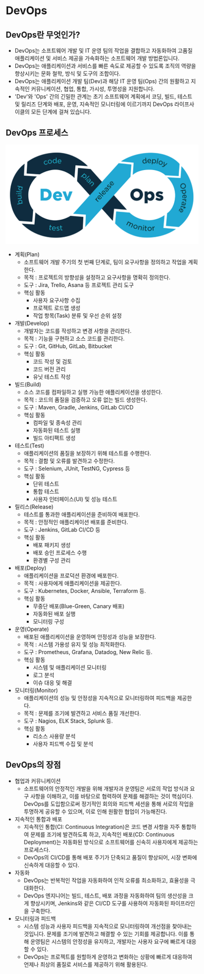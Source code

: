 # DevOps

## DevOps란 무엇인가?

- DevOps는 소프트웨어 개발 및 IT 운영 팀의 작업을 결합하고 자동화하여 고품질 애플리케이션 및 서비스 제공을 가속화하는 소프트웨어 개발 방법론입니다.
- DevOps는 애플리케이션과 서비스를 빠른 속도로 제공할 수 있도록 조직의 역량을 향상시키는 문화 철학, 방식 및 도구의 조합이다.
- DevOps는 애플리케이션 개발 팀(Dev)과 해당 IT 운영 팀(Ops) 간의 원활하고 지속적인 커뮤니케이션, 협업, 통합, 가시성, 투명성을 지원합니다.
- 'Dev'와 'Ops' 간의 긴밀한 관계는 초기 소프트웨어 계획에서 코딩, 빌드, 테스트 및 릴리즈 단계와 배포, 운영, 지속적인 모니터링에 이르기까지 DevOps 라이프사이클의 모든 단계에 걸쳐 있습니다.

## DevOps 프로세스

![alt text](images/image2-devops.png)

- 계획(Plan)
  - 소프트웨어 개발 주기의 첫 번째 단계로, 팀이 요구사항을 정의하고 작업을 계획한다.
  - 목적 : 프로젝트의 방향성을 설정하고 요구사항을 명확히 정의한다.
  - 도구 : Jira, Trello, Asana 등 프로젝트 관리 도구
  - 핵심 활동
    - 사용자 요구사항 수집
    - 프로젝트 로드맵 생성
    - 작업 항목(Task) 분류 및 우선 순위 설정
- 개발(Develop)
  - 개발자는 코드를 작성하고 변경 사항을 관리한다.
  - 목적 : 기능을 구현하고 소스 코드를 관리한다.
  - 도구 : Git, GitHub, GitLab, Bitbucket
  - 핵심 활동
    - 코드 작성 및 검토
    - 코드 버전 관리
    - 유닛 테스트 작성
- 빌드(Build)
  - 소스 코드를 컴파일하고 실행 가능한 애플리케이션을 생성한다.
  - 목적 : 코드의 품질을 검증하고 오류 없는 빌드 생성한다.
  - 도구 :  Maven, Gradle, Jenkins, GitLab CI/CD
  - 핵심 활동
    - 컴파일 및 종속성 관리
    - 자동화된 테스트 실행
    - 빌드 아티팩트 생성
- 테스트(Test)
  - 애플리케이션의 품질을 보장하기 위해 테스트를 수행한다.
  - 목적 : 결함 및 오류를 발견하고 수정한다.
  - 도구 : Selenium, JUnit, TestNG, Cypress 등
  - 핵심 활동
    - 단위 테스트
    - 통합 테스트
    - 사용자 인터페이스(UI) 및 성능 테스트
- 릴리스(Release)
  - 테스트를 통과한 애플리케이션을 준비하여 배포한다.
  - 목적 : 안정적인 애플리케이션 배포를 준비한다.
  - 도구 : Jenkins, GitLab CI/CD 등
  - 핵심 활동
    - 배포 패키지 생성
    - 배포 승인 프로세스 수행
    - 환경별 구성 관리
- 배포(Deploy)
  - 애플리케이션을 프로덕션 환경에 배포한다.
  - 목적 : 사용자에게 애플리케이션을 제공한다.
  - 도구 : Kubernetes, Docker, Ansible, Terraform 등.
  - 핵심 활동
    - 무중단 배포(Blue-Green, Canary 배포)
    - 자동화된 배포 실행
    - 모니터링 구성
- 운영(Operate)
  - 배포된 애플리케이션을 운영하며 안정성과 성능을 보장한다.
  - 목적 : 시스템 가용성 유지 및 성능 최적화한다.
  - 도구 : Prometheus, Grafana, Datadog, New Relic 등.
  - 핵심 활동
    - 시스템 및 애플리케이션 모니터링
    - 로그 분석
    - 이슈 대응 및 해결
- 모니터링(Monitor)
  - 애플리케이션의 성능 및 안정성을 지속적으로 모니터링하여 피드백을 제공한다.
  - 목적 : 문제를 조기에 발견하고 서비스 품질 개선한다.
  - 도구 : Nagios, ELK Stack, Splunk 등.
  - 핵심 활동
    - 리소스 사용량 분석
    - 사용자 피드백 수집 및 분석

## DevOps의 장점

- 협업과 커뮤니케이션
  - 소프트웨어의 안정적인 개발을 위해  개발자과 운영팀은 서로의 작업 방식과 요구 사항을 이해하고, 이를 바탕으로 협력하여 문제를 해결하는 것이 핵심이다. DevOps를 도입함으로써 정기적인 회의와 피드백 세션을 통해 서로의 작업을 투명하게 공유할 수 있으며, 이로 인해 원활한 협업이 가능해진다.
- 지속적인 통합과 배포
  - 지속적인 통합(CI: Continuous Integration)은 코드 변경 사항을 자주 통합하여 문제를 조기에 발견하도록 하고, 지속적인 배포(CD: Continuous Deployment)는 자동화된 방식으로 소프트웨어를 신속히 사용자에게 제공하는 프로세스다.
  - DevOps의 CI/CD를 통해 배포 주기가 단축되고 품질이 향상되어, 시장 변화에 신속하게 대응할 수 있다.
- 자동화
  - DevOps는 반복적인 작업을 자동화하여 인적 오류를 최소화하고, 효율성을 극대화한다.
  - DevOps 엔지니어는 빌드, 테스트, 배포 과정을 자동화하여 팀의 생산성을 크게 향상시키며, Jenkins와 같은 CI/CD 도구를 사용하여 자동화된 파이프라인을 구축한다.
- 모니터링과 피드백
  - 시스템 성능과 사용자 피드백을 지속적으로 모니터링하여 개선점을 찾아내는 것입니다.  문제를 조기에 발견하고 해결할 수 있는 기회를 제공합니다. 이를 통해 운영팀은 시스템의 안정성을 유지하고, 개발자는 사용자 요구에 빠르게 대응할 수 있다.
  - DevOps는 프로젝트를 원할하게 운영하고 변화하는 상황에 빠르게 대응하여 언제나 최상의 품질로 서비스를 제공하기 위해 활용된다.
  